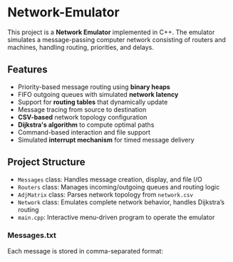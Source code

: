 # Network-Emulator

This project is a **Network Emulator** implemented in C++. The emulator simulates a message-passing computer network consisting of routers and machines, handling routing, priorities, and delays.

## Features

- Priority-based message routing using **binary heaps**
- FIFO outgoing queues with simulated **network latency**
- Support for **routing tables** that dynamically update
- Message tracing from source to destination
- **CSV-based** network topology configuration
- **Dijkstra's algorithm** to compute optimal paths
- Command-based interaction and file support
- Simulated **interrupt mechanism** for timed message delivery

## Project Structure

- `Messages` class: Handles message creation, display, and file I/O
- `Routers` class: Manages incoming/outgoing queues and routing logic
- `AdjMatrix` class: Parses network topology from `network.csv`
- `Network` class: Emulates complete network behavior, handles Dijkstra’s routing
- `main.cpp`: Interactive menu-driven program to operate the emulator

### Messages.txt
Each message is stored in comma-separated format:
